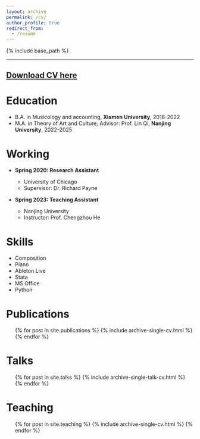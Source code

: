 ```yaml
---
layout: archive
permalink: /cv/
author_profile: true
redirect_from:
  - /resume
---
```


{% include base_path %}

---
[Download CV here](http://viviending.github.io/linweiding/files/CV_DING_July2023.pdf)
---

Education
======
* B.A. in Musicology and accounting, **Xiamen University**, 2018-2022
* M.A. in Theory of Art and Culture; Advisor: Prof. Lin Qi, **Nanjing University**, 2022-2025
  

Working
======
* **Spring 2020: Research Assistant**
  * University of Chicago
  * Supervisor: Dr. Richard Payne

* **Spring 2023: Teaching Assistant**
  * Nanjing University
  * Instructor: Prof. Chengzhou He
    
Skills
======
* Composition
* Piano
* Ableton Live
* Stata
* MS Office
* Python


Publications
======
  <ul>{% for post in site.publications %}
    {% include archive-single-cv.html %}
  {% endfor %}</ul>
  
Talks
======
  <ul>{% for post in site.talks %}
    {% include archive-single-talk-cv.html %}
  {% endfor %}</ul>
  
Teaching
======
  <ul>{% for post in site.teaching %}
    {% include archive-single-cv.html %}
  {% endfor %}</ul>
  

